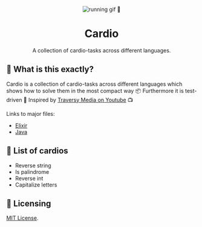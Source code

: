 <p align="center"><a><img src="https://media0.giphy.com/media/JRlqKEzTDKci5JPcaL/200.gif" alt="running gif 🏃"/></a></p>

<h1 align="center">Cardio</h1>
<p align="center">A collection of cardio-tasks across different languages.</p>

## 🙉 What is this exactly?

Cardio is a collection of cardio-tasks across different languages which shows how to solve them in the most compact way 📦 Furthermore it is test-driven 🧪 Inspired by [Traversy Media on Youtube](https://www.youtube.com/watch?v=M2bJBuaOeOQ) 📺

Links to major files:

- [Elixir](elixir-cardio/lib/elixir_cardio.ex)
- [Java](java-cardio/src/test/java/app/AppTest.java)

## 📄 List of cardios

- Reverse string
- Is palindrome
- Reverse int
- Capitalize letters

## 📜 Licensing

[MIT License](LICENSE).
